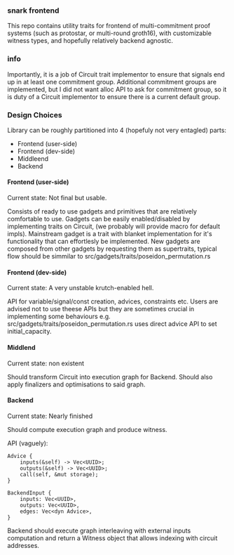 ### snark frontend

This repo contains utility traits for frontend of multi-commitment proof systems (such as protostar, or multi-round groth16), with customizable witness types, and hopefully relatively backend agnostic.


### info

Importantly, it is a job of Circuit trait implementor to ensure that signals end up in at least one commitment group.
Additional commitment groups are implemented, but I did not want alloc API to ask for commitment group, so it is duty of a Circuit implementor to ensure there is a current default group.

### Design Choices

Library can be roughly partitioned into 4 (hopefuly not very entagled) parts:
- Frontend (user-side)
- Frontend (dev-side)
- Middleend
- Backend

#### Frontend (user-side)
Current state: Not final but usable.

Consists of ready to use gadgets and primitives that are relatively comfortable to use.
Gadgets can be easily enabled/disabled by implementing traits on Circuit, (we probably will provide macro for default impls). 
Mainstream gadget is a trait with blanket implementation for it's functionality that can effortlesly be implemented.
New gadgets are composed from other gadgets by requesting them as supertraits, typical flow should be simmilar to src/gadgets/traits/poseidon_permutation.rs

#### Frontend (dev-side)
Current state: A very unstable krutch-enabled hell.

API for variable/signal/const creation, advices, constraints etc.
Users are advised not to use theese APIs but they are sometimes crucial in implementing some behaviours e.g. src/gadgets/traits/poseidon_permutation.rs uses direct advice API to set initial_capacity.

#### Middlend
Current state: non existent

Should transform Circuit into execution graph for Backend. Should also apply finalizers and optimisations to said graph.

#### Backend
Current state: Nearly finished

Should compute execution graph and produce witness.

API (vaguely):
```
Advice {
    inputs(&self) -> Vec<UUID>;
    outputs(&self) -> Vec<UUID>;
    call(self, &mut storage);
}

BackendInput {
    inputs: Vec<UUID>,
    outputs: Vec<UUID>,
    edges: Vec<dyn Advice>,
}
```
Backend should execute graph interleaving with external inputs computation and return a Witness object that allows indexing with circuit addresses.